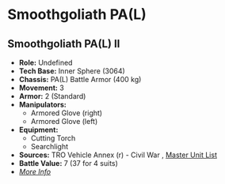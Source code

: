 # Smoothgoliath PA(L) 

## Smoothgoliath PA(L) II 

- **Role:** Undefined 
- **Tech Base:** Inner Sphere (3064) 
- **Chassis:** PA(L) Battle Armor (400 kg) 
- **Movement:** 3 
- **Armor:** 2 (Standard) 
- **Manipulators:** 
  - Armored Glove (right) 
  - Armored Glove (left) 
- **Equipment:** 
  - Cutting Torch 
  - Searchlight 
- **Sources:** TRO Vehicle Annex (r) - Civil War , [Master Unit List](http://masterunitlist.info/Unit/Details/5091/smoothgoliath-pal-ii) 
- **Battle Value:** 7 (37 for 4 suits) 
- [*More Info*](smoothgoliath_pal/smoothgoliath_pal_ii.md) 

